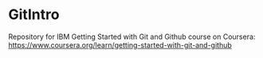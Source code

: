 # GitIntro
Repository for IBM Getting Started with Git and Github course on Coursera: https://www.coursera.org/learn/getting-started-with-git-and-github

